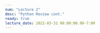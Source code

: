 ```yaml
---
num: "Lecture 2"
desc: "Python Review cont."
ready: true
lecture_date: 2022-03-31 08:00:00.00-7:00
---
```

